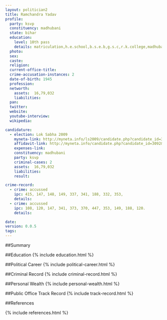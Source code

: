 ```yaml
---
layout: politician2
title: Ramchandra Yadav
profile: 
  party: ksvp
  constituency: madhubani
  state: bihar
  education: 
    level: 10th pass
    details: matriculation,h.e.school,b.s.e.b,g.s.c,r.k.college,madhubani
  photo: 
  sex: 
  caste: 
  religion: 
  current-office-title: 
  crime-accusation-instances: 2
  date-of-birth: 1945
  profession: 
  networth: 
    assets:  16,79,032
    liabilities: 
  pan: 
  twitter: 
  website: 
  youtube-interview: 
  wikipedia: 

candidature: 
  - election: Lok Sabha 2009
    myneta-link: http://myneta.info/ls2009/candidate.php?candidate_id=3092
    affidavit-link: http://myneta.info/candidate.php?candidate_id=3092&scan=original
    expenses-link: 
    constituency: madhubani 
    party: ksvp
    criminal-cases: 2
    assets:  16,79,032
    liabilities: 
    result:  

crime-record: 
  - crime: accussed
    ipc: 415, 147, 148, 149, 337, 341, 188, 332, 353,
    details:    
  - crime: accussed
    ipc: 108, 120, 147, 341, 373, 370, 447, 353, 149, 188, 120.
    details:    

date: 
version: 0.0.5
tags: 
---
```

##Summary


##Education
{% include education.html %}


##Political Career
{% include political-career.html %}


##Criminal Record
{% include criminal-record.html %}


##Personal Wealth
{% include personal-wealth.html %}


##Public Office Track Record
{% include track-record.html %}


##References


{% include references.html %}